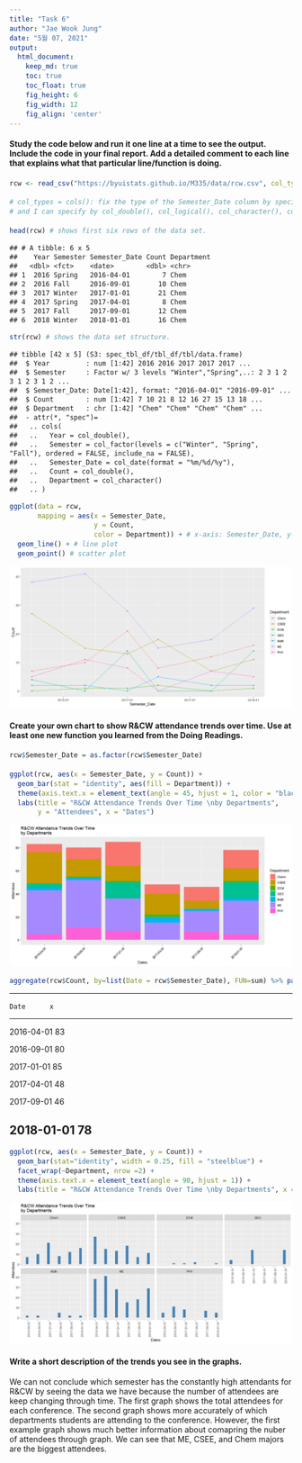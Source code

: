 ```yaml
---
title: "Task 6"
author: "Jae Wook Jung"
date: "5월 07, 2021"
output:
  html_document:  
    keep_md: true
    toc: true
    toc_float: true
    fig_height: 6
    fig_width: 12
    fig_align: 'center'
---
```






#### Study the code below and run it one line at a time to see the output. Include the code in your final report. Add a detailed comment to each line that explains what that particular line/function is doing.


```r
rcw <- read_csv("https://byuistats.github.io/M335/data/rcw.csv", col_types = cols(Semester_Date = col_date(format = "%m/%d/%y"), Semester = col_factor(levels = c("Winter", "Spring", "Fall"))))

# col_types = cols(): fix the type of the Semester_Date column by specifying that Semester_Date is a date column
# and I can specify by col_double(), col_logical(), col_character(), col_date(format = "")

head(rcw) # shows first six rows of the data set.
```

```
## # A tibble: 6 x 5
##    Year Semester Semester_Date Count Department
##   <dbl> <fct>    <date>        <dbl> <chr>     
## 1  2016 Spring   2016-04-01        7 Chem      
## 2  2016 Fall     2016-09-01       10 Chem      
## 3  2017 Winter   2017-01-01       21 Chem      
## 4  2017 Spring   2017-04-01        8 Chem      
## 5  2017 Fall     2017-09-01       12 Chem      
## 6  2018 Winter   2018-01-01       16 Chem
```

```r
str(rcw) # shows the data set structure.
```

```
## tibble [42 x 5] (S3: spec_tbl_df/tbl_df/tbl/data.frame)
##  $ Year         : num [1:42] 2016 2016 2017 2017 2017 ...
##  $ Semester     : Factor w/ 3 levels "Winter","Spring",..: 2 3 1 2 3 1 2 3 1 2 ...
##  $ Semester_Date: Date[1:42], format: "2016-04-01" "2016-09-01" ...
##  $ Count        : num [1:42] 7 10 21 8 12 16 27 15 13 18 ...
##  $ Department   : chr [1:42] "Chem" "Chem" "Chem" "Chem" ...
##  - attr(*, "spec")=
##   .. cols(
##   ..   Year = col_double(),
##   ..   Semester = col_factor(levels = c("Winter", "Spring", "Fall"), ordered = FALSE, include_na = FALSE),
##   ..   Semester_Date = col_date(format = "%m/%d/%y"),
##   ..   Count = col_double(),
##   ..   Department = col_character()
##   .. )
```

```r
ggplot(data = rcw, 
       mapping = aes(x = Semester_Date, 
                     y = Count, 
                     color = Department)) + # x-axis: Semester_Date, y-axis: Count, color by Departments 
  geom_line() + # line plot
  geom_point() # scatter plot
```

![](Task-6_files/figure-html/unnamed-chunk-2-1.png)<!-- -->

#### Create your own chart to show R&CW attendance trends over time. Use at least one new function you learned from the Doing Readings.


```r
rcw$Semester_Date = as.factor(rcw$Semester_Date)

ggplot(rcw, aes(x = Semester_Date, y = Count)) +
  geom_bar(stat = "identity", aes(fill = Department)) +
  theme(axis.text.x = element_text(angle = 45, hjust = 1, color = "black"), axis.text.y = element_text(color = "black")) +
  labs(title = "R&CW Attendance Trends Over Time \nby Departments",
       y = "Attendees", x = "Dates")
```

![](Task-6_files/figure-html/unnamed-chunk-3-1.png)<!-- -->

```r
aggregate(rcw$Count, by=list(Date = rcw$Semester_Date), FUN=sum) %>% pander()
```


-----------------
    Date      x  
------------ ----
 2016-04-01   83 

 2016-09-01   80 

 2017-01-01   85 

 2017-04-01   48 

 2017-09-01   46 

 2018-01-01   78 
-----------------


```r
ggplot(rcw, aes(x = Semester_Date, y = Count)) + 
  geom_bar(stat="identity", width = 0.25, fill = "steelblue") +
  facet_wrap(~Department, nrow =2) +
  theme(axis.text.x = element_text(angle = 90, hjust = 1)) +
  labs(title = "R&CW Attendance Trends Over Time \nby Departments", x = "Dates", y = "Attendees")
```

![](Task-6_files/figure-html/unnamed-chunk-4-1.png)<!-- -->



#### Write a short description of the trends you see in the graphs.
We can not conclude which semester has the constantly high attendants for R&CW by seeing the data we have because the number of attendees are keep changing through time.
The first graph shows the total attendees for each conference. The second graph shows more accurately of which departments students are attending to the conference. However, the first example graph shows much better information about comapring the nuber of attendees through graph.
We can see that ME, CSEE, and Chem majors are the biggest attendees.
